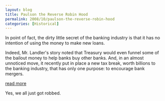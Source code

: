 ```yaml
---
layout: blog
title: Paulson the Reverse Robin Hood
permalink: 2008/10/paulson-the-reverse-robin-hood
categories: [Historical]
---
```


<p>In point of fact, the dirty little secret of the banking industry is that it has no intention of using the money to make new loans.</p>
<p>Indeed, Mr. Landler's story noted that Treasury would even funnel some of the bailout money to help banks buy other banks. And, in an almost unnoticed move, it recently put in place a new tax break, worth billions to the banking industry, that has only one purpose: to encourage bank mergers.</p>
<p><a href="http://www.nytimes.com/2008/10/25/business/25nocera.html?_r=2&amp;emc=rss&amp;oref=slogin&amp;partner=rssuserland&amp;oref=slogin">read more</a></p>
<p>Yes, we all just got robbed.</p>
